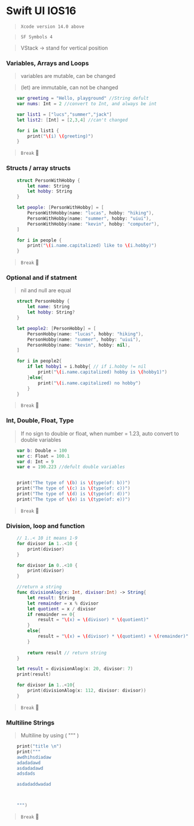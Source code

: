 # Swift UI IOS16

> `Xcode version 14.0 above`

> `SF Symbols 4`

> VStack -> stand for vertical position

### Variables, Arrays and Loops 
> variables are mutable, can be changed

> (let) are immutable, can not be changed

```Swift
    var greeting = "Hello, playground" //String defult
    var nums: Int = 2 //convert to Int, and always be int

    var list1 = ["lucs","summer","jack"]
    let list2: [Int] = [2,3,4] //can't changed

    for i in list1 {
        print("\(i) \(greeting)")
    }
```
> `Break` 🧸

### Structs / array structs
```Swift
    struct PersonWithHobby {
        let name: String
        let hobby: String
    } 

    let people: [PersonWithHobby] = [
        PersonWithHobby(name: "lucas", hobby: "hiking"),
        PersonWithHobby(name: "summer", hobby: "uiui"),
        PersonWithHobby(name: "kevin", hobby: "computer"),
    ]

    for i in people {
        print("\(i.name.capitalized) like to \(i.hobby)")
    }
```
> `Break` 🧸

### Optional and if statment
> nil and null are equal 
```Swift
    struct PersonHobby {
        let name: String
        let hobby: String?
    }

    let people2: [PersonHobby] = [
        PersonHobby(name: "lucas", hobby: "hiking"),
        PersonHobby(name: "summer", hobby: "uiui"),
        PersonHobby(name: "kevin", hobby: nil),
    ]

    for i in people2{
        if let hobby1 = i.hobby{ // if i.hobby != nil
            print("\(i.name.capitalized) hobby is \(hobby1)")
        }else{
            print("\(i.name.capitalized) no hobby")
        }
    }
```
> `Break` 🧸

### Int, Double, Float, Type 
> If no sign to double or float, when number = 1.23, auto convert to double variables
```Swift
    var b: Double = 100
    var c: Float = 100.1
    var d: Int = 9
    var e = 190.223 //defult double variables


    print("The type of \(b) is \(type(of: b))")
    print("The type of \(c) is \(type(of: c))")
    print("The type of \(d) is \(type(of: d))")
    print("The type of \(e) is \(type(of: e))")
```
> `Break` 🧸

### Division, loop and function
```Swift
    // 1..< 10 it means 1-9
    for divisor in 1..<10 {
        print(divisor)
    }

    for divisor in 0..<10 {
        print(divisor)
    }

    //return a string
    func divisionAlog(x: Int, divisor:Int) -> String{
        let result: String
        let remainder = x % divisor
        let quotient = x / divisor
        if remainder == 0{
            result = "\(x) = \(divisor) * \(quotient)"
        }
        else{
            result = "\(x) = \(divisor) * \(quotient) + \(remainder)"
        }
        
        return result // return string
    }

    let result = divisionAlog(x: 20, divisor: 7)
    print(result)

    for divisor in 1..<10{
        print(divisionAlog(x: 112, divisor: divisor))
    }
```
> `Break` 🧸

### Multiline Strings
> Multiline by using ( """ )
```Swift
    print("title \n")
    print("""
    awdhihsdiadaw
    adadadawd
    asdadadawd
    adsdads

    asdadaddwadad



    """)
```
> `Break` 🧸


